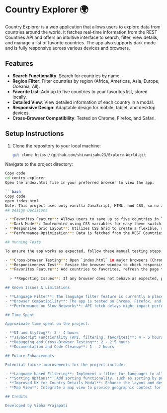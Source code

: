 # Country Explorer 🌍

Country Explorer is a web application that allows users to explore data from countries around the world. It fetches real-time information from the REST Countries API and offers an intuitive interface to search, filter, view details, and manage a list of favorite countries. The app also supports dark mode and is fully responsive across various devices and browsers.

## Features

- **Search Functionality**: Search for countries by name.
- **Region Filter**: Filter countries by region (Africa, Americas, Asia, Europe, Oceania, All).
- **Favorite List**: Add up to five countries to your favorites list, stored locally.
- **Detailed View**: View detailed information of each country in a modal.
- **Responsive Design**: Adaptable design for mobile, tablet, and desktop devices.
- **Cross-Browser Compatibility**: Tested on Chrome, Firefox, and Safari.

## Setup Instructions

1. Clone the repository to your local machine:
   ```bash
   git clone https://github.com/shivanisahu23/Explore-World.git
Navigate to the project directory:

```bash
Copy code
cd contry_explorer
Open the index.html file in your preferred browser to view the app:

```bash
Copy code
open index.html
Note: This project uses only vanilla JavaScript, HTML, and CSS, so no additional dependencies or setup steps are required.
## Design Decisions

- **Favorites Feature**: Allows users to save up to five countries in local storage, preserving their selections across page refreshes.
- **Dark Mode**: Implemented using CSS variables for easy theme switching, providing a more comfortable viewing experience in low-light environments.
- **Responsive Grid Layout**: Utilizes CSS Grid to create a flexible, responsive design that adapts seamlessly to various screen sizes.
- **Performance Optimization**: Data is fetched from the REST Countries API once on initial load and is filtered locally to reduce the number of API calls and improve performance.

## Running Tests

To ensure the app works as expected, follow these manual testing steps:

- **Cross-browser Testing**: Open `index.html` in major browsers (Chrome, Firefox, Safari) to verify compatibility.
- **Responsiveness Test**: Resize the browser window to check responsiveness on mobile, tablet, and desktop views.
- **Favorites Feature**: Add countries to favorites, refresh the page to confirm persistence, and check that only five favorites can be saved.
  
  > **Reporting Issues**: If any browser does not behave as expected, please report it in the repository's [Issues section](https://github.com/shivanisahu23/Explore-World/issues).

## Known Issues & Limitations

- **Language Filter**: The language filter feature is currently a placeholder and is not fully implemented.
- **Browser Compatibility**: The app is tested on Chrome, Firefox, and Safari but has not been tested on Edge or Internet Explorer.
- **Performance on Slow Networks**: API fetch delays might impact performance for users on slower networks.

## Time Spent

Approximate time spent on the project:

- **UI and Styling**: 3 - 4 hours
- **JavaScript Functionality (API, filtering, favorites)**: 4 - 5 hours
- **Debugging and Cross-Browser Testing**: 2 - 2.5 hours
- **Documentation and Code Cleanup**: 1 - 2 hours

## Future Enhancements

Potential future improvements for the project include:

- **Language-based Filtering**: Implement a filter for languages to allow users to narrow down countries by spoken languages.
- **Sorting Options**: Add sorting functionality, such as sorting by population or country name.
- **Improved UX for Country Details Modal**: Enhance the layout and design of the modal view for country details.
- **Map View**: Integrate a map view to provide geographic context for each country, showing its location on a map.

## Credits

Developed by Vibha Prajapati
